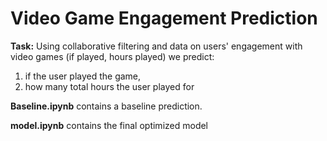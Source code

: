 # Video Game Engagement Prediction #

**Task:** Using collaborative filtering and data on users' engagement with video games (if played, hours played) we predict: 
  1. if the user played the game, 
  2. how many total hours the user played for

**Baseline.ipynb** contains a baseline prediction.

**model.ipynb** contains the final optimized model
